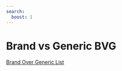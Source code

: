 ```yaml
---
search:
  boost: 1
---
```


#  Brand vs Generic BVG

[Brand Over Generic List](https://mygainwell-my.sharepoint.com/:x:/g/personal/kaelyn_dobbins_gainwelltechnologies_com/ETb5EHYr3ndCgbjOVWLG3UQB0_Ysk4v-I0rQSiX25rzZsA?e=g0cInr)
